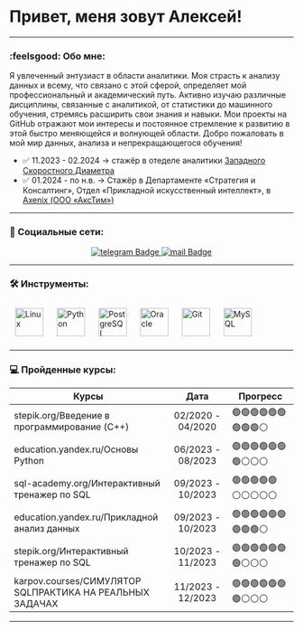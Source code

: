 
# Привет, меня зовут Алексей!

---

### :feelsgood: Обо мне:

Я увлеченный энтузиаст в области аналитики. Моя страсть к анализу данных и всему, что связано с этой сферой, определяет мой профессиональный и академический путь. Активно изучаю различные дисциплины, связанные с аналитикой, от статистики до машинного обучения, стремясь расширить свои знания и навыки. Мои проекты на GitHub отражают мои интересы и постоянное стремление к развитию в этой быстро меняющейся и волнующей области. Добро пожаловать в мой мир данных, анализа и непрекращающегося обучения!


- ✅ 11.2023 - 02.2024  → стажёр в отеделе аналитики [Западного Скоростного Диаметра](https://nch-spb.com/)  
- ✅ 01.2024 - по н.в.  → Стажёр в Департаменте «Стратегия и Консалтинг», Отдел «Прикладной искусственный интеллект», в [Axenix (ООО «АксТим»)](https://axenix.pro/)
 
---

### 🤝 Социальные сети:

<div id="badges"  align="center">
    <a href="https://t.me/TipichniyLeha">
  <img src="https://img.shields.io/badge/telegram-blue?style=for-the-badge&logo=telegram&logoColor=white" alt="telegram Badge"/>
    </a>
    <a href="mailto:asimonov2001@mail.ru">
  <img src="https://img.shields.io/badge/Gmail-D14836?style=for-the-badge&logo=gmail&logoColor=white" alt="mail Badge"/>
    </a>
</div>

---

### 🛠 Инструменты:

<div>
  <a href="https://www.linux.org/" target="_blank"><img style="margin: 10px" src="https://profilinator.rishav.dev/skills-assets/linux-original.svg" alt="Linux" height="50" /></a>  
  <a href="https://www.python.org/" target="_blank"><img style="margin: 10px" src="https://profilinator.rishav.dev/skills-assets/python-original.svg" alt="Python" height="50" /></a>  
  <a href="https://www.postgresql.org/" target="_blank"><img style="margin: 10px" src="https://profilinator.rishav.dev/skills-assets/postgresql-original-wordmark.svg" alt="PostgreSQL" height="50" /></a>  
  <a href="https://www.oracle.com/in/index.html" target="_blank"><img style="margin: 10px" src="https://profilinator.rishav.dev/skills-assets/oracle-original.svg" alt="Oracle" height="50" /></a>  
  <a href="https://github.com/" target="_blank"><img style="margin: 10px" src="https://profilinator.rishav.dev/skills-assets/git-scm-icon.svg" alt="Git" height="50" /></a>  
  <a href="https://www.mysql.com/" target="_blank"><img style="margin: 10px" src="https://profilinator.rishav.dev/skills-assets/mysql-original-wordmark.svg" alt="MySQL" height="50" /></a>  
</div>

---

### 💻 Пройденные курсы:

| Курсы                                                           | Дата              | Прогресс                 |
| ----------------------------------------------------------------| :---------------: | -------------------------|
| stepik.org/Введение в программирование (C++)                    | 02/2020 - 04/2020 | 🟢🟢🟢🟢🟢🟢🟢🟢🟢⚪️|
| education.yandex.ru/Основы Python                               | 06/2023 - 08/2023 | 🟢🟢🟢🟢🟢🟢🟢⚪️⚪️⚪️|
| sql-academy.org/Интерактивный тренажер по SQL                   | 09/2023 - 10/2023 | 🟢🟢🟢🟢🟢⚪️⚪️⚪️⚪️⚪️|
| education.yandex.ru/Прикладной анализ данных                    | 09/2023 - 10/2023 | 🟢🟢🟢🟢🟢🟢🟢🟢🟢⚪️|
| stepik.org/Интерактивный тренажер по SQL                        | 10/2023 - 11/2023 | 🟢🟢🟢🟢🟢🟢🟢⚪️⚪️⚪️|
| karpov.courses/СИМУЛЯТОР SQLПРАКТИКА НА РЕАЛЬНЫХ ЗАДАЧАХ        | 11/2023 - 12/2023 | 🟢🟢🟢🟢🟢🟢🟢⚪️⚪️⚪️|

--- 
